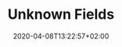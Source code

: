 ---
title: "Unknown Fields"
date: 2020-04-08T13:22:57+02:00
draft: false
aspect: "planetary-scale"
authors: ["Liam Young"]
topic: "material"
link: "https://www.press.uchicago.edu/ucp/books/book/chicago/M/bo20069392.html"
medium: "film"
---